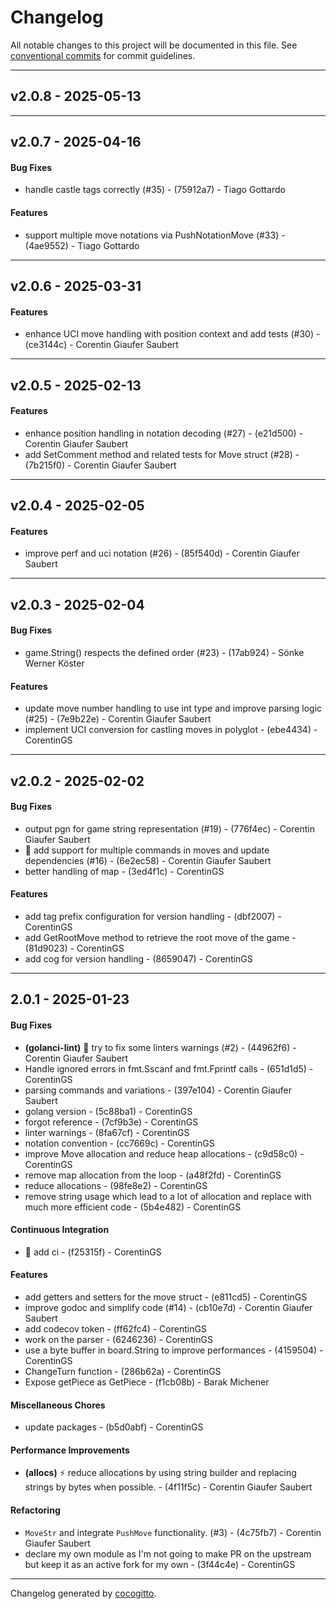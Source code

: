 # Changelog
All notable changes to this project will be documented in this file. See [conventional commits](https://www.conventionalcommits.org/) for commit guidelines.

- - -
## v2.0.8 - 2025-05-13

- - -

## v2.0.7 - 2025-04-16
#### Bug Fixes
- handle castle tags correctly (#35) - (75912a7) - Tiago Gottardo
#### Features
- support multiple move notations via PushNotationMove (#33) - (4ae9552) - Tiago Gottardo

- - -

## v2.0.6 - 2025-03-31
#### Features
- enhance UCI move handling with position context and add tests (#30) - (ce3144c) - Corentin Giaufer Saubert

- - -

## v2.0.5 - 2025-02-13
#### Features
- enhance position handling in notation decoding (#27) - (e21d500) - Corentin Giaufer Saubert
- add SetComment method and related tests for Move struct (#28) - (7b215f0) - Corentin Giaufer Saubert

- - -

## v2.0.4 - 2025-02-05
#### Features
- improve perf and uci notation (#26) - (85f540d) - Corentin Giaufer Saubert

- - -

## v2.0.3 - 2025-02-04
#### Bug Fixes
- game.String() respects the defined order (#23) - (17ab924) - Sönke Werner Köster
#### Features
- update move number handling to use int type and improve parsing logic (#25) - (7e9b22e) - Corentin Giaufer Saubert
- implement UCI conversion for castling moves in polyglot - (ebe4434) - CorentinGS

- - -

## v2.0.2 - 2025-02-02
#### Bug Fixes
- output pgn for game string representation (#19) - (776f4ec) - Corentin Giaufer Saubert
- 🐛 add support for multiple commands in moves and update dependencies (#16) - (6e2ec58) - Corentin Giaufer Saubert
- better handling of map - (3ed4f1c) - CorentinGS
#### Features
- add tag prefix configuration for version handling - (dbf2007) - CorentinGS
- add GetRootMove method to retrieve the root move of the game - (81d9023) - CorentinGS
- add cog for version handling - (8659047) - CorentinGS

- - -

## 2.0.1 - 2025-01-23
#### Bug Fixes
- **(golanci-lint)** 🚨 try to fix some linters warnings (#2) - (44962f6) - Corentin Giaufer Saubert
- Handle ignored errors in fmt.Sscanf and fmt.Fprintf calls - (651d1d5) - CorentinGS
- parsing commands and variations - (397e104) - Corentin Giaufer Saubert
- golang version - (5c88ba1) - CorentinGS
- forgot reference - (7cf9b3e) - CorentinGS
- linter warnings - (8fa67cf) - CorentinGS
- notation convention - (cc7669c) - CorentinGS
- improve Move allocation and reduce heap allocations - (c9d58c0) - CorentinGS
- remove map allocation from the loop - (a48f2fd) - CorentinGS
- reduce allocations - (98fe8e2) - CorentinGS
- remove string usage which lead to a lot of allocation and replace with much more efficient code - (5b4e482) - CorentinGS
#### Continuous Integration
- 👷 add ci - (f25315f) - CorentinGS
#### Features
- add getters and setters for the move struct - (e811cd5) - CorentinGS
- improve godoc and simplify code (#14) - (cb10e7d) - Corentin Giaufer Saubert
- add codecov token - (ff62fc4) - CorentinGS
- work on the parser - (6246236) - CorentinGS
- use a byte buffer in board.String to improve performances - (4159504) - CorentinGS
- ChangeTurn function - (286b62a) - CorentinGS
- Expose getPiece as GetPiece - (f1cb08b) - Barak Michener
#### Miscellaneous Chores
- update packages - (b5d0abf) - CorentinGS
#### Performance Improvements
- **(allocs)** ⚡ reduce allocations by using string builder and replacing strings by bytes when possible. - (4f11f5c) - Corentin Giaufer Saubert
#### Refactoring
- `MoveStr` and integrate `PushMove` functionality. (#3) - (4c75fb7) - Corentin Giaufer Saubert
- declare my own module as I'm not going to make PR on the upstream but keep it as an active fork for my own - (3f44c4e) - CorentinGS

- - -

Changelog generated by [cocogitto](https://github.com/cocogitto/cocogitto).